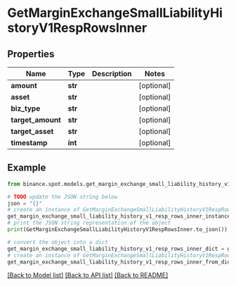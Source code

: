 # GetMarginExchangeSmallLiabilityHistoryV1RespRowsInner


## Properties

Name | Type | Description | Notes
------------ | ------------- | ------------- | -------------
**amount** | **str** |  | [optional] 
**asset** | **str** |  | [optional] 
**biz_type** | **str** |  | [optional] 
**target_amount** | **str** |  | [optional] 
**target_asset** | **str** |  | [optional] 
**timestamp** | **int** |  | [optional] 

## Example

```python
from binance.spot.models.get_margin_exchange_small_liability_history_v1_resp_rows_inner import GetMarginExchangeSmallLiabilityHistoryV1RespRowsInner

# TODO update the JSON string below
json = "{}"
# create an instance of GetMarginExchangeSmallLiabilityHistoryV1RespRowsInner from a JSON string
get_margin_exchange_small_liability_history_v1_resp_rows_inner_instance = GetMarginExchangeSmallLiabilityHistoryV1RespRowsInner.from_json(json)
# print the JSON string representation of the object
print(GetMarginExchangeSmallLiabilityHistoryV1RespRowsInner.to_json())

# convert the object into a dict
get_margin_exchange_small_liability_history_v1_resp_rows_inner_dict = get_margin_exchange_small_liability_history_v1_resp_rows_inner_instance.to_dict()
# create an instance of GetMarginExchangeSmallLiabilityHistoryV1RespRowsInner from a dict
get_margin_exchange_small_liability_history_v1_resp_rows_inner_from_dict = GetMarginExchangeSmallLiabilityHistoryV1RespRowsInner.from_dict(get_margin_exchange_small_liability_history_v1_resp_rows_inner_dict)
```
[[Back to Model list]](../README.md#documentation-for-models) [[Back to API list]](../README.md#documentation-for-api-endpoints) [[Back to README]](../README.md)


